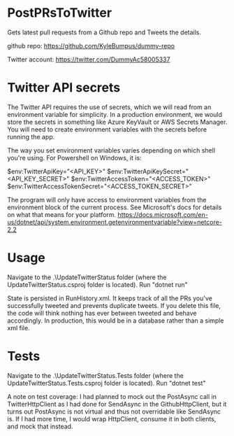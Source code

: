 # PostPRsToTwitter
Gets latest pull requests from a Github repo and Tweets the details.

github repo:
https://github.com/KyleBumpus/dummy-repo

Twitter account:
https://twitter.com/DummyAc58005337

# Twitter API secrets
The Twitter API requires the use of secrets, which we will read from an environment variable for simplicity.
In a production environment, we would store the secrets in something like Azure KeyVault or AWS Secrets Manager.
You will need to create environment variables with the secrets before running the app.

The way you set environment variables varies depending on which shell you're using. For Powershell on Windows, it is:

$env:TwitterApiKey="<API_KEY>"
$env:TwitterApiKeySecret="<API_KEY_SECRET>"
$env:TwitterAccessToken="<ACCESS_TOKEN>"
$env:TwitterAccessTokenSecret="<ACCESS_TOKEN_SECRET>"

The program will only have access to environment variables from the environment block of the current process. 
See Microsoft's docs for details on what that means for your platform.
https://docs.microsoft.com/en-us/dotnet/api/system.environment.getenvironmentvariable?view=netcore-2.2

# Usage
Navigate to the .\UpdateTwitterStatus folder (where the UpdateTwitterStatus.csproj folder is located).
Run "dotnet run"

State is persisted in RunHistory.xml. It keeps track of all the PRs you've successfully tweeted and prevents duplicate tweets. 
If you delete this file, the code will think nothing has ever between tweeted and behave accordingly. In production, this would 
be in a database rather than a simple xml file.

# Tests
Navigate to the .\UpdateTwitterStatus.Tests folder (where the UpdateTwitterStatus.Tests.csproj folder is located).
Run "dotnet test"

A note on test coverage:
I had planned to mock out the PostAsync call in TwitterHttpClient as I had done for SendAsync in the GithubHttpClient, but it turns
out PostAsync is not virtual and thus not overridable like SendAsync is. If I had more time, I would wrap HttpClient, consume it in both 
clients, and mock that instead.